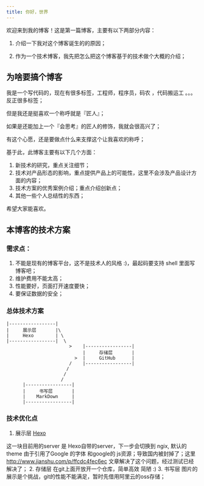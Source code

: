 ```yaml
---
title: 你好，世界
---
```

欢迎来到我的博客！这是第一篇博客，主要有以下两部分内容：

1. 介绍一下我对这个博客诞生的的原因；

2. 作为一个技术博客，我先把怎么把这个博客基于的技术做个大概的介绍；

## 为啥要搞个博客

我是一个写代码的，现在有很多标签，工程师，程序员，码农 ，代码搬运工 。。。 反正很多标签；

但是我还是挺喜欢一个称呼就是『匠人』；

如果是还能加上一个『会思考』的匠人的修饰，我就会很高兴了；

有这个心愿，还是要做点什么来支撑这个让我喜欢的称呼；

基于此，此博客主要有以下几个方面：

1. 新技术的研究，重点关注细节；
2. 技术对产品形态的影响，重点提供产品上的可能性，这里不会涉及产品设计方面的内容；
3. 技术方案的优秀案例介绍；重点介绍创新点；
4. 其他一些个人总结性的东西；

希望大家能喜欢。

## 本博客的技术方案

### 需求点：

1. 不能是现有的博客平台，这不是技术人的风格 :)，最起码要支持 shell 里面写博客吧；
2. 维护费用不能太高；
3. 性能要好，页面打开速度要快；
4. 要保证数据的安全；

### 总体技术方案

```
|-----------------|
|     展示层       |\
|     Hexo        | \
|-----------------|  \
                       >    |-----------------|
                            |     存储层       |
                         >  |     GitHub      |
                       /    |-----------------|
                      /     
                     /
                    /
      |-----------------|
      |     书写层       |
      |    MarkDown     |
      |-----------------|

```
### 技术优化点

1. 展示层 [Hexo](https://hexo.io/)

  这一块目前用的server 是 Hexo自带的server，下一步会切换到 ngix,
  默认的theme 由于引用了Google 的字体 和google的 js资源；导致国内被封掉了；这里 http://www.jianshu.com/p/ffcdc4fec6ec 文章解决了这个问题，经过测试已经解决了；
2. 存储层 在git上面开放开一个仓库，简单高效 简陋 :)
3. 书写层 图片的展示是个挑战，git的性能不能满足，暂时先借用阿里云的oss存储；
